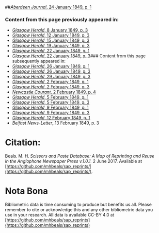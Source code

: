 ##[*Aberdeen Journal*, 24 January 1849, p. 1](https://mhbeals.github.io/sap_html/Aberdeen-Journal/Aberdeen-Journal-24-January-1849-p-1)

### Content from this page previously appeared in:
+ [*Glasgow Herald*, 8 January 1849, p. 3](https://mhbeals.github.io/sap_html/Glasgow-Herald/Glasgow-Herald-8-January-1849-p-3)
+ [*Glasgow Herald*, 12 January 1849, p. 3](https://mhbeals.github.io/sap_html/Glasgow-Herald/Glasgow-Herald-12-January-1849-p-3)
+ [*Glasgow Herald*, 15 January 1849, p. 3](https://mhbeals.github.io/sap_html/Glasgow-Herald/Glasgow-Herald-15-January-1849-p-3)
+ [*Glasgow Herald*, 19 January 1849, p. 3](https://mhbeals.github.io/sap_html/Glasgow-Herald/Glasgow-Herald-19-January-1849-p-3)
+ [*Glasgow Herald*, 22 January 1849, p. 1](https://mhbeals.github.io/sap_html/Glasgow-Herald/Glasgow-Herald-22-January-1849-p-1)
+ [*Glasgow Herald*, 22 January 1849, p. 3](https://mhbeals.github.io/sap_html/Glasgow-Herald/Glasgow-Herald-22-January-1849-p-3)### Content from this page subsequently appeared in:
+ [*Glasgow Herald*, 26 January 1849, p. 1](https://mhbeals.github.io/sap_html/Glasgow-Herald/Glasgow-Herald-26-January-1849-p-1)
+ [*Glasgow Herald*, 26 January 1849, p. 3](https://mhbeals.github.io/sap_html/Glasgow-Herald/Glasgow-Herald-26-January-1849-p-3)
+ [*Glasgow Herald*, 29 January 1849, p. 3](https://mhbeals.github.io/sap_html/Glasgow-Herald/Glasgow-Herald-29-January-1849-p-3)
+ [*Glasgow Herald*, 2 February 1849, p. 1](https://mhbeals.github.io/sap_html/Glasgow-Herald/Glasgow-Herald-2-February-1849-p-1)
+ [*Glasgow Herald*, 2 February 1849, p. 3](https://mhbeals.github.io/sap_html/Glasgow-Herald/Glasgow-Herald-2-February-1849-p-3)
+ [*Newcastle Courant*, 2 February 1849, p. 4](https://mhbeals.github.io/sap_html/Newcastle-Courant/Newcastle-Courant-2-February-1849-p-4)
+ [*Glasgow Herald*, 5 February 1849, p. 1](https://mhbeals.github.io/sap_html/Glasgow-Herald/Glasgow-Herald-5-February-1849-p-1)
+ [*Glasgow Herald*, 5 February 1849, p. 3](https://mhbeals.github.io/sap_html/Glasgow-Herald/Glasgow-Herald-5-February-1849-p-3)
+ [*Glasgow Herald*, 9 February 1849, p. 1](https://mhbeals.github.io/sap_html/Glasgow-Herald/Glasgow-Herald-9-February-1849-p-1)
+ [*Glasgow Herald*, 9 February 1849, p. 3](https://mhbeals.github.io/sap_html/Glasgow-Herald/Glasgow-Herald-9-February-1849-p-3)
+ [*Glasgow Herald*, 12 February 1849, p. 1](https://mhbeals.github.io/sap_html/Glasgow-Herald/Glasgow-Herald-12-February-1849-p-1)
+ [*Belfast News-Letter*, 13 February 1849, p. 3](https://mhbeals.github.io/sap_html/Belfast-News-Letter/Belfast-News-Letter-13-February-1849-p-3)
                    
# Citation: 

Beals. M. H. *Scissors and Paste Database: A Map of Reprinting and Reuse in the Anglophone Newspaper Press v.1.0.1.* 2 June 2017. Available at [https://github.com/mhbeals/sap_reprints/](https://github.com/mhbeals/sap_reprints/). 
                    
# Nota Bona

Bibliometric data is time consuming to produce but benefits us all. Please remember to cite or acknowledge this and any other bibliometric data you use in your research. All data is available CC-BY 4.0 at [https://github.com/mhbeals/sap_reprints](https://github.com/mhbeals/sap_reprints)